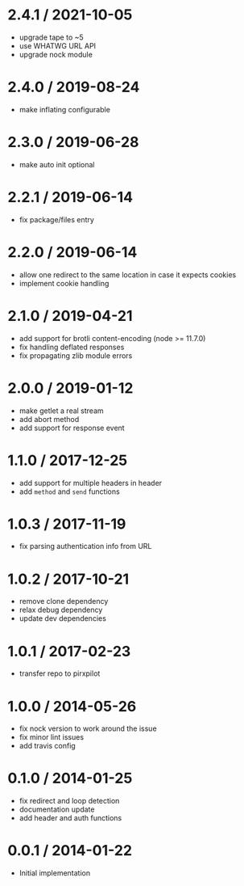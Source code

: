 
2.4.1 / 2021-10-05
==================

 * upgrade tape to ~5
 * use WHATWG URL API
 * upgrade nock module

2.4.0 / 2019-08-24
==================

 * make inflating configurable

2.3.0 / 2019-06-28
==================

 * make auto init optional

2.2.1 / 2019-06-14
==================

 * fix package/files entry

2.2.0 / 2019-06-14
==================

 * allow one redirect to the same location in case it expects cookies
 * implement cookie handling

2.1.0 / 2019-04-21
==================

 * add support for brotli content-encoding (node >= 11.7.0)
 * fix handling deflated responses
 * fix propagating zlib module errors

2.0.0 / 2019-01-12
==================

 * make getlet a real stream
 * add abort method
 * add support for response event

1.1.0 / 2017-12-25
==================

 * add support for multiple headers in header
 * add `method` and `send` functions

1.0.3 / 2017-11-19
==================

 * fix parsing authentication info from URL

1.0.2 / 2017-10-21
==================

 * remove clone dependency
 * relax debug dependency
 * update dev dependencies

1.0.1 / 2017-02-23
==================

 * transfer repo to pirxpilot

1.0.0 / 2014-05-26
==================

 * fix nock version to work around the issue
 * fix minor lint issues
 * add travis config

0.1.0 / 2014-01-25
==================

 * fix redirect and loop detection
 * documentation update
 * add header and auth functions

0.0.1 / 2014-01-22
==================

 * Initial implementation
